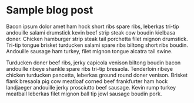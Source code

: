# Sample blog post

Bacon ipsum dolor amet ham hock short ribs spare ribs, leberkas tri-tip andouille salami drumstick kevin beef strip steak cow boudin kielbasa doner. Chicken hamburger strip steak tail porchetta filet mignon drumstick. Tri-tip tongue brisket turducken salami spare ribs biltong short ribs boudin. Andouille sausage ham turkey, filet mignon tongue alcatra tail swine.

Turducken doner beef ribs, jerky capicola venison biltong boudin bacon andouille ribeye shankle spare ribs tri-tip bresaola. Tenderloin ribeye chicken turducken pancetta, leberkas ground round doner venison. Brisket flank bresaola pig cow meatloaf corned beef frankfurter ham hock landjaeger andouille jerky prosciutto beef sausage. Kevin rump turkey meatball leberkas filet mignon ball tip jowl sausage boudin pork.